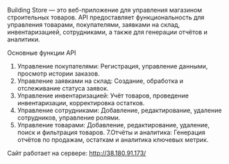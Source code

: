 
Building Store — это веб-приложение для управления магазином строительных товаров. 
API предоставляет функциональность для управления товарами, покупателями, заявками на склад, инвентаризацией, сотрудниками, а также для генерации отчётов и аналитики.

Основные функции API

1. Управление покупателями: Регистрация, управление данными, просмотр истории заказов.
2. Управление заявками на склад: Создание, обработка и отслеживание статуса заявок.
3. Управление инвентаризацией: Учёт товаров, проведение инвентаризации, корректировка остатков.
4. Управление сотрудниками: Добавление, редактирование, удаление сотрудников, управление ролями.
6. Управление товарами: Добавление, редактирование, удаление, поиск и фильтрация товаров.
7.Отчёты и аналитика: Генерация отчётов по продажам, остаткам и аналитика ключевых метрик.

Сайт работает на сервере: http://38.180.91.173/ 


